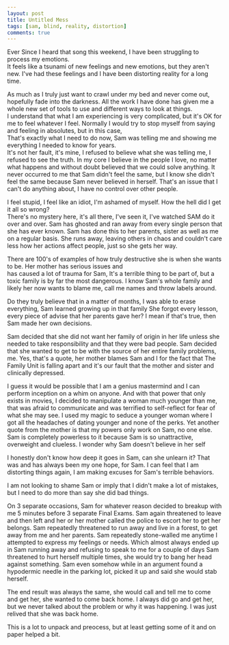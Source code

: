 ```yaml
---
layout: post
title: Untitled Mess
tags: [sam, blind, reality, distortion]
comments: true
---
```

Ever Since I heard that song this weekend, I have been struggling to process my emotions.    
It feels like a tsunami of new feelings and new emotions, but they aren't new. 
I've had these feelings and I have been distorting reality for a long time. 

As much as I truly just want to crawl under my bed and never come out, hopefully fade into the darkness.
All the work I have done has given me a whole new set of tools to use and different ways to look at things.    
I understand that what I am experiencing is very complicated, but it's OK for me to feel whatever I feel.
Normally I would try to stop myself from saying and feeling in absolutes, but in this case,    
That's exactly what I need to do now, Sam was telling me and showing me everything I needed to know for years.    
It's not her fault, it's mine, I refused to believe what she was telling me, I refused to see the truth. 
In my core I believe in the people I love, no matter what happens and without doubt believed that we could solve anything.
It never occurred to me that Sam didn't feel the same, but I know she didn't feel the same because Sam never believed in herself.
That's an issue that I can't do anything about, I have no control over other people.

I feel stupid, I feel like an idiot, I'm ashamed of myself. How the hell did I get it all so wrong?    
There's no mystery here, it's all there, I've seen it, I've watched SAM do it over and over.
Sam has ghosted and ran away from every single person that she has ever known.
Sam has done this to her parents, sister as well as me on a regular basis. 
She runs away, leaving others in chaos and couldn't care less how her actions affect people, just so she gets her way.    

There are 100's of examples of how truly destructive she is when she wants to be. Her mother has serious issues and     
has caused a lot of trauma for Sam, It's a terrible thing to be part of,  but a toxic family is by far the most dangerous.
I know Sam's whole family and likely her now wants to blame me, call me names and throw labels around. 

Do they truly believe that in a matter of months, I was able to erase everything, Sam learned growing up in that family
She forgot every lesson, every piece of advise that her parents gave her? I mean if that's true, then Sam made her own decisions.

Sam decided that she did not want her family of origin in her life unless she needed to take responsibility and that they were bad people. Sam decided that she wanted to get to be with the source of her entire family problems, me.
Yes, that's a quote, her mother blames Sam and I for the fact that The Family Unit is falling apart and it's our fault that
the mother and sister and clinically depressed.

I guess it would be possible that I am a genius mastermind and I can perform inception on a whim on anyone. 
And with that power that only exists in movies, I decided to manipulate a woman much younger than me, 
that was afraid to communicate and was terrified to self-reflect for fear of what she may see.
I used my magic to seduce a younger woman where I got all the headaches of dating younger and none of the perks.
Yet another quote from the mother is that my powers only work on Sam, no one else. Sam is completely powerless to it
because Sam is so unattractive, overweight and clueless. I wonder why Sam doesn't believe in her self

I honestly don't know how deep it goes in Sam, can she unlearn it? That was and has always been my one hope, for Sam. 
I can feel that I am distorting things again, I am making excuses for Sam's terrible behaviors.

I am not looking to shame Sam or imply that I didn't make a lot of mistakes, but I need to do more than say she did bad things.

On 3 separate occasions, Sam for whatever reason decided to breakup with me 5 minutes before 3 separate Final Exams.
Sam again threatened to leave and then left and her or her mother called the police to escort her to get her belongs.
Sam repeatedly threatened to run away and live in a forest, to get away from me and her parents.
Sam repeatedly stone-walled me anytime I attempted to express my feelings or needs. 
Which almost always ended up in Sam running away and refusing to speak to me for a couple of days
Sam threatened to hurt herself multiple times, she would try to bang her head against something.
Sam even somehow while in an argument found a hypodermic needle in the parking lot, picked it up and said she would stab herself.

The end result was always the same, she would call and tell me to come and get her, she wanted to come back home.
I always did go and get her, but we never talked about the problem or why it was happening. I was just relived that she was back home.
   
This is a lot to unpack and preocess, but at least getting some of it and on paper helped a bit.